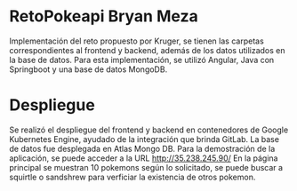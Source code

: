 # RetoPokeapi Bryan Meza
Implementación del reto propuesto por Kruger, se tienen las carpetas correspondientes al frontend y backend, además de los datos utilizados en la base de datos.
Para esta implementación, se utilizó Angular, Java con Springboot y una base de datos MongoDB.

# Despliegue
Se realizó el despliegue del frontend y backend en contenedores de Google Kubernetes Engine, ayudado de la integración que brinda GitLab.
La base de datos fue desplegada en Atlas Mongo DB. 
Para la demostración de la aplicación, se puede acceder a la URL http://35.238.245.90/
En la página principal se muestran 10 pokemons según lo solicitado, se puede buscar a squirtle o sandshrew para verficiar la existencia de otros pokemon.
